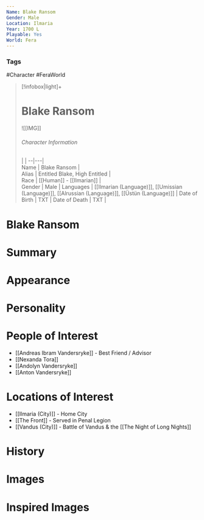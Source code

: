 ```yaml
---
Name: Blake Ransom  
Gender: Male
Location: Ilmaria
Year: 1700 L
Playable: Yes
World: Fera
---
```


### Tags
#Character #FeraWorld 

> [!infobox|light]+  
> # Blake Ransom  
> ![[IMG]]  
> ###### Character Information
>  |   |
> --|---|  
> Name | Blake Ransom |  
> Alias | Entitled Blake, High Entitled |  
> Race | [[Human]] - [[Ilmarian]] |  
> Gender | Male |
> Languages | [[Ilmarian (Language)]], [[Umissian (Language)]], [[Alrussian (Language)]], [[Üstün (Language)]] |
> Date of Birth | TXT |
> Date of Death | TXT |

# Blake Ransom

# Summary

# Appearance

# Personality

# People of Interest
- [[Andreas Ibram Vandersryke]] - Best Friend / Advisor
- [[Nexanda Tora]]
- [[Andolyn Vandersryke]]
- [[Anton Vandersryke]]
# Locations of Interest
- [[Ilmaria (City)]] - Home City
- [[The Front]] - Served in Penal Legion
- [[Vandus (City)]] - Battle of Vandus & the [[The Night of Long Nights]]
# History

# Images

# Inspired Images
